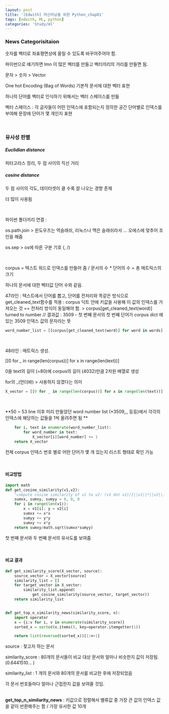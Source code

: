 ```yaml
---
layout: post
title: '[Edwith] 머신러닝을 위한 Python_chap01'
tags: [edwith, ML, python]
categories: 'Study/ml'
---
```


### News Categorisitaion

숫자를 벡터로 좌표평면상에 올릴 수 있도록 바꾸어주어야 함.

파이썬으로 얘기하면 lmn 이 많은 벡터를 만들고 벡터끼리의 거리를 만들면 됨.

문자 > 숫자 > Vector

One hot Encoding (Bag of Words) 기본적 문서에 대한 벡터 표현

하나의 단어를 벡터로 인식하기 위해서는 벡터 스페이스를 만듦

벡터 스페이스 : 각 글자들이 어떤 인덱스에 포함되는지 정의한 공간
단어별로 인덱스를 부여해 문장에 단어가 몇 개인지 표현

<br/>

### 유사성 판별

##### Euclidian distance

피타고라스 정리, 두 점 사이의 직선 거리

##### cosine distance

두 점 사이의 각도, 데이터셋이 클 수록 잘 나오는 경향 존재

더 많이 사용됨

<br/>

파이썬 폴더끼리 연결 :

os.path.join > 윈도우즈는 역슬래쉬, 리눅스나 맥은 슬래쉬라서 ... 오에스에 맞추어 조인을 해줌

os.sep > os에 따른 구분 기호 (\, /)

<br/>

corpus = 텍스트 워드로 인덱스를 만들어 줌 / 문서의 수 * 단어의 수 = 총 매트릭스의 크기

하나의 문서에 대한 벡터값 단어 수와 같음.

47라인 : 텍스트에서 단어를 뽑고, 단어를 전처리와 똑같은 방식으로 get_cleaned_text함수를 적용 : corpus 딕트 안에 키값을 사용해 이 값의 인덱스를 가져오는 것 == 전처리 방식이 동일해야 함. > corpus[get_cleaned_text(word)] turned to number // 결과값 : 3509 - 첫 번째 문서의 첫 번째 단어가 corpus dict 에 있는 3509 인덱스 값의 문자라는 뜻

```python
word_number_list = [[corpus[get_cleaned_text(word)] for word in words] for words in text]
```

<br/>

48라인 : 매트릭스 생성.

[[0 for _ in range(len(corpus))] for x in range(len(text))]

0을 text의 길이 (=80)에 corpus의 길이 (4032)만큼 2차원 배열로 생성

for의 _(언더바) > 사용하지 않겠다는 의미

```python
X_vector = [[0 for _ in range(len(corpus))] for x in range(len(text))]
```

<br/>

**50 ~ 53 line 이후 미리 만들었던 word number list (*3509,,, 등등)에서 각각의 인덱스에 해당하는 값들을 1씩 올려주면 됨 **

```Python
    for i, text in enumerate(word_number_list):
        for word_number in text:
            X_vector[i][word_number] += 1
    return X_vector
```

전체 corpus 인덱스 번호 별로 어떤 단어가 몇 개 있는지 리스트 형태로 확인 가능

<br/>

#### 비교방법

```python
import math
def get_cosine_similarity(v1,v2):
    "compute cosine similarity of v1 to v2: (v1 dot v2)/{||v1||*||v2||)"
    sumxx, sumxy, sumyy = 0, 0, 0
    for i in range(len(v1)):
        x = v1[i]; y = v2[i]
        sumxx += x*x
        sumyy += y*y
        sumxy += x*y
    return sumxy/math.sqrt(sumxx*sumyy)
```

첫 번째 문서와 두 번째 문서의 유사도를 보여줌

<br/>

#### 비교 결과

```python
def get_similarity_score(X_vector, source):
    source_vector = X_vector[source]
    similarity_list = []
    for target_vector in X_vector:
        similarity_list.append(
            get_cosine_similarity(source_vector, target_vector))
    return similarity_list


def get_top_n_similarity_news(similarity_score, n):
    import operator
    x = {i:v for i, v in enumerate(similarity_score)}
    sorted_x = sorted(x.items(), key=operator.itemgetter(1))

    return list(reversed(sorted_x))[1:n+1]
```

source : 찾고자 하는 문서

similarity_score : 80개의 문서들이 비교 대상 문서와 얼마나 비슷한지 값이 저장됨. (0.6441510... )

similarity_list : 1 개의 문서와 80개의 문서를 비교한 후에 저장되었음

각 문서 번호들마다 얼마나 근접한지 값을 보여줄 것임.

<br/>**get_top_n_similarity_news**  : 키값으로 정렬해서 밸류값 중 가장 큰 값의 인덱스 값을 같이 반환해주는 함 / 가장 유사한 값 10개
